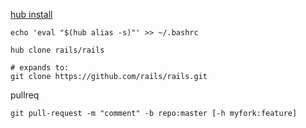 
[hub install](https://github.com/github/hub#installation)


```
echo 'eval "$(hub alias -s)"' >> ~/.bashrc
```



```
hub clone rails/rails

# expands to:
git clone https://github.com/rails/rails.git

```

pullreq

```
git pull-request -m "comment" -b repo:master [-h myfork:feature]
```

